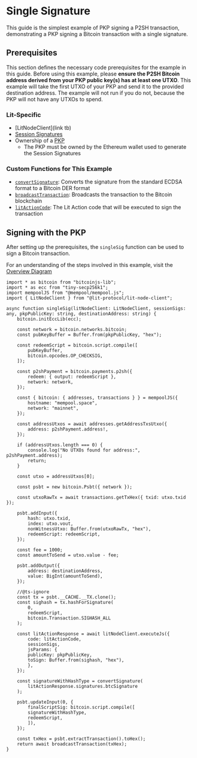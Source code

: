# Single Signature

This guide is the simplest example of PKP signing a P2SH transaction, demonstrating a PKP signing a Bitcoin transaction with a single signature.

## Prerequisites

This section defines the necessary code prerequisites for the example in this guide. Before using this example, please **ensure the P2SH Bitcoin address derived from your PKP public key(s) has at least one UTXO**. This example will take the first UTXO of your PKP and send it to the provided destination address. The example will not run if you do not, because the PKP will not have any UTXOs to spend.

### Lit-Specific
- [LitNodeClient](link tb)
- [Session Signatures](../../../sdk/authentication/session-sigs/intro.md)
- Ownership of a [PKP](../../overview.md)
    - The PKP must be owned by the Ethereum wallet used to generate the Session Signatures 

### Custom Functions for This Example
- [`convertSignature`](./overview.md#formatting-the-signature): Converts the signature from the standard ECDSA format to a Bitcoin DER format
- [`broadcastTransaction`](./overview.md#broadcasting-the-transaction): Broadcasts the transaction to the Bitcoin blockchain
- [`litActionCode`](./overview.md#signing-within-a-lit-action): The Lit Action code that will be executed to sign the transaction

## Signing with the PKP

After setting up the prerequisites, the `singleSig` function can be used to sign a Bitcoin transaction.

For an understanding of the steps involved in this example, visit the [Overview Diagram](./overview.md#high-level-overview)

```tsx
import * as bitcoin from "bitcoinjs-lib";
import * as ecc from "tiny-secp256k1";
import mempoolJS from "@mempool/mempool.js";
import { LitNodeClient } from "@lit-protocol/lit-node-client";

async function singleSig(litNodeClient: LitNodeClient, sessionSigs: any, pkpPublicKey: string, destinationAddress: string) {
    bitcoin.initEccLib(ecc);

    const network = bitcoin.networks.bitcoin;
    const pubKeyBuffer = Buffer.from(pkpPublicKey, "hex");

    const redeemScript = bitcoin.script.compile([
        pubKeyBuffer,
        bitcoin.opcodes.OP_CHECKSIG,
    ]);

    const p2shPayment = bitcoin.payments.p2sh({
        redeem: { output: redeemScript },
        network: network,
    });

    const { bitcoin: { addresses, transactions } } = mempoolJS({
        hostname: "mempool.space",
        network: "mainnet",
    });

    const addressUtxos = await addresses.getAddressTxsUtxo({
        address: p2shPayment.address!,
    });

    if (addressUtxos.length === 0) {
        console.log("No UTXOs found for address:", p2shPayment.address);
        return;
    }

    const utxo = addressUtxos[0];

    const psbt = new bitcoin.Psbt({ network });

    const utxoRawTx = await transactions.getTxHex({ txid: utxo.txid });

    psbt.addInput({
        hash: utxo.txid,
        index: utxo.vout,
        nonWitnessUtxo: Buffer.from(utxoRawTx, "hex"),
        redeemScript: redeemScript,
    });

    const fee = 1000;
    const amountToSend = utxo.value - fee;

    psbt.addOutput({
        address: destinationAddress,
        value: BigInt(amountToSend),
    });

    //@ts-ignore
    const tx = psbt.__CACHE.__TX.clone();
    const sighash = tx.hashForSignature(
        0,
        redeemScript,
        bitcoin.Transaction.SIGHASH_ALL
    );

    const litActionResponse = await litNodeClient.executeJs({
        code: litActionCode,
        sessionSigs,
        jsParams: {
        publicKey: pkpPublicKey,
        toSign: Buffer.from(sighash, "hex"),
        },
    });

    const signatureWithHashType = convertSignature(
        litActionResponse.signatures.btcSignature
    );

    psbt.updateInput(0, {
        finalScriptSig: bitcoin.script.compile([
        signatureWithHashType,
        redeemScript,
        ]),
    });

    const txHex = psbt.extractTransaction().toHex();
    return await broadcastTransaction(txHex);
}
```